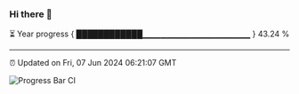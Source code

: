 ### Hi there 👋

⏳ Year progress { ████████████▁▁▁▁▁▁▁▁▁▁▁▁▁▁▁▁▁▁ } 43.24 %

---

⏰ Updated on Fri, 07 Jun 2024 06:21:07 GMT

![Progress Bar CI](https://github.com/liununu/liununu/workflows/Progress%20Bar%20CI/badge.svg)
